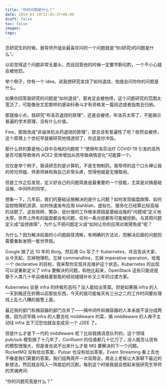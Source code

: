 ```yaml
---
title: "你的问题是什么？"
date: 2019-03-19T22:41:37+08:00
draft: false
toc: false
images:
tags: 
---
```



念研究生的时候，我导师开组会最喜欢问的一个问题就是“你(研究)的问题是什么”。

以前觉得这个问题非常无厘头，而且回答他的时候一定要字斟句酌，一个不小心就会被他怼。

举个例子，你有一个 idea，说我想研究发烧了如何退烧，他就会问你你的问题是什么。

如果你回答我研究的问题是“如何退烧”，那肯定会被他喷，这个问题研究的范围太宽泛了，可能像张文宏那样的感染科泰斗才有资格发一篇综述或者指南去归纳。

那就缩小点，我研究“布洛芬退烧的原理”，还是会被喷，布洛芬太窄了，不能揭示普遍的学术原理，没有什么价值。

Fine，那我改成“非甾体抗炎药退烧的原理”，那总该有普遍性了吧？依然会被喷，这个原理上个世纪早就被研究地很透彻了，你这是炒冷饭。

那什么样的算是他心目中合格的问题呢？“使用布洛芬治疗 COVID-19 引发的高热是否可能导致体内 ACE2 受体增加从而导致病情恶化”可能算一个。

仅仅是举个例子，我读研念的是计算机，不是生物制药。我导师的这个口头禅让我的师兄师姐、师弟师妹和我自己非常头疼，觉得他就是无理取闹。

但是工作之后发现，定义好自己的问题简直是最重要的一个技能，尤其是对搞基础设施、中间件的同学。

想象一下，几年前，我们的基础设施解决的是什么问题？如何发现磁盘故障、如何监控物理机资源、如何快速发布应用 blahblah，虚拟化、服务化已经算比较高端的话题了。这些琐碎、繁杂、低价值的工作根本原因是基础设施的“问题域”定义地太窄。世界上所有的磁盘都会有问题，任何一条光缆都有可能被挖断。与其把问题定义成“监控故障”，为什么不把问题定义成“如何让你的应用对故障免疫”呢？

为什么？因为解决前面的小问题路径清晰，有明确的方法论，而解决后面的问题则需要重新发明一套世界观。

Google 搞了近 10 年的 Borg，然后用 Go 写了个 Kubernetes，并且告诉大家，从今天起，忘掉物理机，忘掉 commandline，忘掉 imperative operation，给我一个 declarative 的目标，我来帮你实现并且维护这个状态。Kubernetes 的出现可以说重新定义了 infra 要解决的问题，和他比起来，OpenStack 这些只能说是基于人类几十年运维硅基智能的经验缝缝补补又三年的过渡方案。

Kubernetes 会是 infra 的终极形态吗？没人能给出答案。但是如果搞 infra 的人一天到晚还在折腾以前那些东西，今天的我可能每天有三分之二的工作时间要处理线上乱七八糟的报警上面。

最近我的部门和搞容器的部门合并了——搞中间件和搞容器的人本来就不该分成两拨，因为迟早搞 infra 的人要去吃 middleware 的菜，搞 middleware 的人再不主动往 infra 去下沉恐怕就会变成另一个 J2EE 了。

但是什么才是下一代的 middleware 呢？比如我搞消息队列的，这个领域 pub/sub 模型搞了十几年了，Confluent 的估值都几十亿刀了，没人能否认现有的模型很强大，但是谁也说不出来什么才是 MQ 要解决的下一个问题。RocketMQ 没有给出答案，Pulsar 也没有给出答案，Event Streaming 看上去也不像是我们需要的答案。我们组两周开一次双周会，周会上老板让大家聊下最近的新想法，然后就会陷入一阵尴尬的沉默。每到这个时候我就会想起来我研究生导师的灵魂拷问:

“你的问题究竟是什么？”